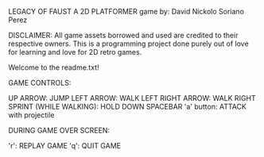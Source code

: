 LEGACY OF FAUST
A 2D PLATFORMER game by: David Nickolo Soriano Perez

DISCLAIMER: All game assets borrowed and used are credited to their respective owners.
This is a programming project done purely out of love for learning and love for 2D retro games.

Welcome to the readme.txt!

GAME CONTROLS:

UP ARROW: JUMP
LEFT ARROW: WALK LEFT
RIGHT ARROW: WALK RIGHT
SPRINT (WHILE WALKING): HOLD DOWN SPACEBAR
'a' button: ATTACK with projectile

DURING GAME OVER SCREEN:

'r': REPLAY GAME
'q': QUIT GAME




